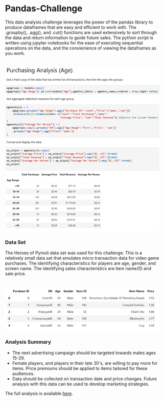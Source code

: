 # Pandas-Challenge

This data analysis challenge leverages the power of the pandas library to produce dataframes that are easy and efficient to work with. The .groupby(), .agg(), and .cut() functions are used extensively to sort through the data and return information to guide future sales. The python script is written using jupyter notebooks for the ease of executing sequential operations on the data, and the convienience of viewing the dataframes as you work.
#
![Code Sample](https://github.com/bakerv/pandas-challenge/blob/main/Images/Code%20Sample.PNG)
### Data Set
The Heroes of Pymoli data set was used for this challenge. This is a relatively small data set that emulates micro transaction data for video game purchases. The identifying characteristics for players are age, gender, and screen name. The identifying sales characteristics are item name/ID and sale price.
#
![Data Sample](https://github.com/bakerv/pandas-challenge/blob/main/Images/Data%20Sample.PNG)

### Analysis Summary
* The next advertising campaign should be targeted towards males ages 15-29.
* Female players, and players in their late 30's, are willing to pay more for items. Price premiums should be applied to items tailored for these audiences.
* Data should be collected on transaction date and price changes. Future analysis with this data can be used to develop marketing strategies.

The full analysis is available [here](https://github.com/bakerv/pandas-challenge/blob/main/Analysis/HeroesOfPymoliDataAnalysis.md).